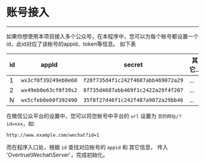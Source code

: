 # 账号接入
---

如果你想使用本项目接入多个公众号，在本程序中，您可以为每个帐号都设置一个id，此id对应了该帐号的appid、token等信息。
如下表

| id | appId | secret | 其它... |
| --- | --- | --- | --- |
| 1 | `wx3cf0f39249eb0e60` | `f28f735d4f1c242f4687abb469072a29` | ... |
| 2 | `wx49eb0e63cf0f39s2` | `8f735d4687abb469f1c2422a29f4f207` | ... |
| N | `wx5cfeb0e60f392490` | `35f8f27d46f1c242f487a9072a29bb46` | ... |

在微信公众平台的设置中，您可以将您帐号中平台的 `url` 设置为 `您的网址/?id=xxx`，如:

```
http://www.example.com/wechat?id=1
```

而在程序入口处，根据 `id` 查找对应帐号的 `appid` 和 其它信息， 传入 'Overtrue\Wechat\Server'，完成初始化。
